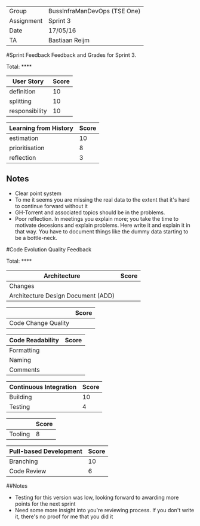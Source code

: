 |      |            |
|------|------------|
|Group | BussInfraManDevOps (TSE One) |
|Assignment|Sprint 3|
|Date|17/05/16|
|TA|Bastiaan Reijm|

#Sprint Feedback
Feedback and Grades for Sprint 3.

Total: ****

| User Story | Score |
|------------|-------|
| definition |  10    |
| splitting  |  10    |
| responsibility | 10  |

| Learning from History | Score |
|-----------------------|-------|
| estimation            |  10  |
| prioritisation        |  8   |
| reflection            |  3    |

## Notes
* Clear point system
* To me it seems you are missing the real data to the extent that it's hard to continue forward without it
* GH-Torrent and associated topics should be in the problems.
* Poor reflection. In meetings you explain more; you take the time to motivate decesions and explain problems. Here write it and explain it in that way. You have to document things like the dummy data starting to be a bottle-neck.

#Code Evolution Quality Feedback

Total: ****

| Architecture                       | Score |
|------------------------------------|-------|
| Changes                            |      |
| Architecture Design Document (ADD) |      |

|                     | Score |
|---------------------|-------|
| Code Change Quality |      |

| Code Readability | Score |
|------------------|-------|
| Formatting       |      |
| Naming           |      |
| Comments         |      |

| Continuous Integration | Score |
|------------------------|-------|
| Building               |  10    |
| Testing                |  4    |

|         | Score |
|---------|-------|
| Tooling | 8     |

| Pull-based Development | Score |
|------------------------|-------|
| Branching              |  10    |
| Code Review            |  6    |

##Notes
* Testing for this version was low, looking forward to awarding more points for the next sprint
* Need some more insight into you're reviewing process. If you don't write it, there's no proof for me that you did it